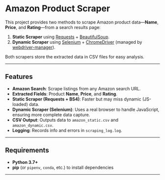 # Amazon Product Scraper

This project provides two methods to scrape Amazon product data—**Name**, **Price**, and **Rating**—from a search results page:

1. **Static Scraper** using [Requests](https://pypi.org/project/requests/) + [BeautifulSoup](https://pypi.org/project/beautifulsoup4/).
2. **Dynamic Scraper** using [Selenium](https://pypi.org/project/selenium/) + [ChromeDriver](https://sites.google.com/chromium.org/driver/) (managed by [webdriver-manager](https://pypi.org/project/webdriver-manager/)).

Both scrapers store the extracted data in CSV files for easy analysis.

---

## Features

- **Amazon Search**: Scrape listings from any Amazon search URL.
- **Extracted Fields**: Product **Name**, **Price**, and **Rating**.
- **Static Scraper (Requests + BS4)**: Faster but may miss dynamic (JS-loaded) data.
- **Dynamic Scraper (Selenium)**: Uses a real browser to handle JavaScript, ensuring more complete data capture.
- **CSV Output**: Outputs data to `amazon_static.csv` and `amazon_dynamic.csv`.
- **Logging**: Records info and errors in `scraping_log.log`.

---

## Requirements

- **Python 3.7+**
- **pip** (or `pipenv`, `conda`, etc.) to install dependencies

---
